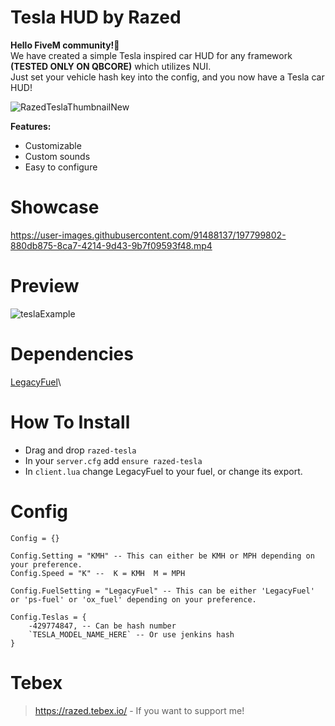 # Tesla HUD by Razed
**Hello FiveM community!👋**\
We have created a simple Tesla inspired car HUD for any framework **(TESTED ONLY ON QBCORE)** which utilizes NUI.\
Just set your vehicle hash key into the config, and you now have a Tesla car HUD!

![RazedTeslaThumbnailNew](https://user-images.githubusercontent.com/91488137/197804626-d002a7be-5c90-4380-ad03-7c7fe507d9d4.png)

**Features:**

* Customizable
* Custom sounds
* Easy to configure


# Showcase
https://user-images.githubusercontent.com/91488137/197799802-880db875-8ca7-4214-9d43-9b7f09593f48.mp4

# Preview
![teslaExample](https://user-images.githubusercontent.com/91488137/197805932-0820c565-78d9-4765-8d40-73596f0ffadc.png)

# Dependencies
[LegacyFuel](https://github.com/InZidiuZ/LegacyFuel)\

# How To Install
* Drag and drop `razed-tesla`
* In your `server.cfg` add `ensure razed-tesla`
* In  `client.lua` change LegacyFuel to your fuel, or change its export.


# Config
```
Config = {}

Config.Setting = "KMH" -- This can either be KMH or MPH depending on your preference.
Config.Speed = "K" --  K = KMH  M = MPH

Config.FuelSetting = "LegacyFuel" -- This can be either 'LegacyFuel' or 'ps-fuel' or 'ox_fuel' depending on your preference.

Config.Teslas = {
    -429774847, -- Can be hash number
    `TESLA_MODEL_NAME_HERE` -- Or use jenkins hash
}
```

# Tebex
> https://razed.tebex.io/ - If you want to support me!
